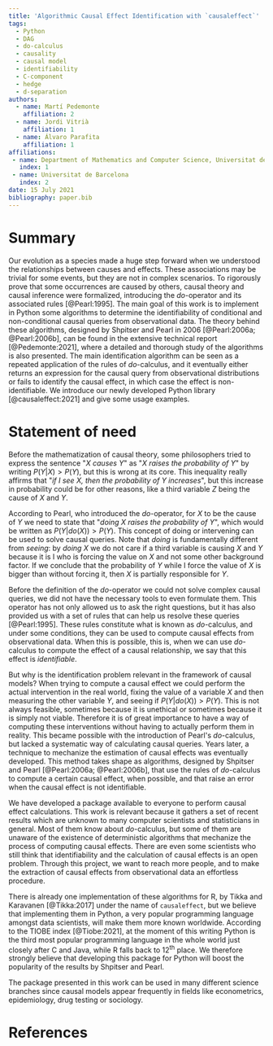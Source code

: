 ```yaml
---
title: 'Algorithmic Causal Effect Identification with `causaleffect`'
tags:
  - Python
  - DAG
  - do-calculus
  - causality
  - causal model
  - identifiability
  - C-component
  - hedge
  - d-separation
authors:
  - name: Martí Pedemonte
    affiliation: 2
  - name: Jordi Vitrià
    affiliation: 1
  - name: Álvaro Parafita
    affiliation: 1
affiliations:
 - name: Department of Mathematics and Computer Science, Universitat de Barcelona
   index: 1
 - name: Universitat de Barcelona
   index: 2
date: 15 July 2021
bibliography: paper.bib
---
```


# Summary

Our evolution as a species made a huge step forward when we understood the relationships between causes and effects. These associations may be trivial for some events, but they are not in complex scenarios. To rigorously prove that some occurrences are caused by others, causal theory and causal inference were formalized, introducing the $do$-operator and its associated rules [@Pearl:1995]. The main goal of this work is to implement in Python some algorithms to determine the identifiability of conditional and non-conditional causal queries from observational data. The theory behind these algorithms, designed by Shpitser and Pearl in 2006 [@Pearl:2006a; @Pearl:2006b], can be found in the extensive technical report [@Pedemonte:2021], where a detailed and thorough study of the algorithms is also presented. The main identification algorithm can be seen as a repeated application of the rules of $do$-calculus, and it eventually either returns an expression for the causal query from observational distributions or fails to identify the causal effect, in which case the effect is non-identifiable. We introduce our newly developed Python library [@causaleffect:2021] and give some usage examples.

# Statement of need

Before the mathematization of causal theory, some philosophers tried to express the sentence "*$X$ causes $Y$*" as "*$X$ raises the probability of $Y$*" by writing $P(Y|X)>P(Y)$, but this is wrong at its core. This inequality really affirms that "*if I see $X$, then the probability of $Y$ increases*", but this increase in probability could be for other reasons, like a third variable $Z$ being the cause of $X$ and $Y$.

According to Pearl, who introduced the $do$-operator, for $X$ to be the cause of $Y$ we need to state that "*doing $X$ raises the probability of $Y$*", which would be written as $P(Y|do(X))>P(Y)$. This concept of doing or intervening can be used to solve causal queries. Note that *doing* is fundamentally different from *seeing*: by *doing* $X$ we do not care if a third variable is causing $X$ and $Y$ because it is I who is forcing the value on $X$ and not some other background factor. If we conclude that the probability of $Y$ while I force the value of $X$ is bigger than without forcing it, then $X$ is partially responsible for $Y$.

Before the definition of the $do$-operator we could not solve complex causal queries, we did not have the necessary tools to even formulate them. This operator has not only allowed us to ask the right questions, but it has also provided us with a set of rules that can help us resolve these queries [@Pearl:1995]. These rules constitute what is known as $do$-calculus, and under some conditions, they can be used to compute causal effects from observational data. When this is possible, this is, when we can use $do$-calculus to compute the effect of a causal relationship, we say that this effect is *identifiable*.

But why is the identification problem relevant in the framework of causal models? When trying to compute a causal effect we could perform the actual intervention in the real world, fixing the value of a variable $X$ and then measuring the other variable $Y$, and seeing if $P(Y|do(X))>P(Y)$. This is not always feasible, sometimes because it is unethical or sometimes because it is simply not viable. Therefore it is of great importance to have a way of computing these interventions without having to actually perform them in reality. This became possible with the introduction of Pearl's $do$-calculus, but lacked a systematic way of calculating causal queries. Years later, a technique to mechanize the estimation of causal effects was eventually developed. This method takes shape as algorithms, designed by Shpitser and Pearl [@Pearl:2006a; @Pearl:2006b], that use the rules of $do$-calculus to compute a certain causal effect, when possible, and that raise an error when the causal effect is not identifiable.

We have developed a package available to everyone to perform causal effect calculations. This work is relevant because it gathers a set of recent results which are unknown to many computer scientists and statisticians in general. Most of them know about $do$-calculus, but some of them are unaware of the existence of deterministic algorithms that mechanize the process of computing causal effects. There are even some scientists who still think that identifiability and the calculation of causal effects is an open problem. Through this project, we want to reach more people, and to make the extraction of causal effects from observational data an effortless procedure.

There is already one implementation of these algorithms for R, by Tikka and Karavanen [@Tikka:2017] under the name of ```causaleffect```, but we believe that implementing them in Python, a very popular programming language amongst data scientists, will make them more known worldwide. According to the TIOBE index [@Tiobe:2021], at the moment of this writing Python is the third most popular programming language in the whole world just closely after C and Java, while R falls back to 12<sup>th</sup> place. We therefore strongly believe that developing this package for Python will boost the popularity of the results by Shpitser and Pearl.

The package presented in this work can be used in many different science branches since causal models appear frequently in fields like econometrics, epidemiology, drug testing or sociology.

# References
